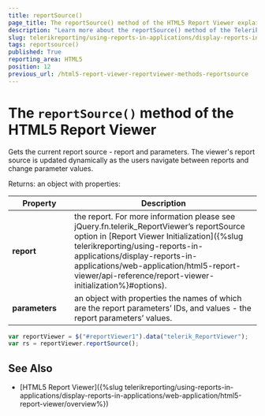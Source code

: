 ```yaml
---
title: reportSource()
page_title: The reportSource() method of the HTML5 Report Viewer explained
description: "Learn more about the reportSource() method of the Telerik Reporting HTML5 Report Viewer and how to use it to customize the viewer's behavior."
slug: telerikreporting/using-reports-in-applications/display-reports-in-applications/web-application/html5-report-viewer/api-reference/reportviewer/methods/reportsource()
tags: reportsource()
published: True
reporting_area: HTML5
position: 12
previous_url: /html5-report-viewer-reportviewer-methods-reportsource
---
```


<style>
table th:first-of-type {
	width: 25%;
}
table th:nth-of-type(2) {
	width: 75%;
}
</style>

# The `reportSource()` method of the HTML5 Report Viewer

Gets the current report source - report and parameters.
The viewer's report source is updated dynamically as the users navigate between reports and change parameter values.

Returns: an object with properties:

| Property | Description |
| ------ | ------ |
| __report__ |the report. For more information please see jQuery.fn.telerik_ReportViewer’s reportSource option in [Report Viewer Initialization]({%slug telerikreporting/using-reports-in-applications/display-reports-in-applications/web-application/html5-report-viewer/api-reference/report-viewer-initialization%}#options).|
| __parameters__ |an object with properties the names of which are the report parameters’ IDs, and values - the report parameters’ values.|

````JavaScript
var reportViewer = $("#reportViewer1").data("telerik_ReportViewer");
var rs = reportViewer.reportSource();
````


## See Also

* [HTML5 Report Viewer]({%slug telerikreporting/using-reports-in-applications/display-reports-in-applications/web-application/html5-report-viewer/overview%})
